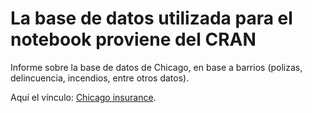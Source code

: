 # La base de datos utilizada para el notebook proviene del CRAN
Informe sobre la base de datos de Chicago, en base a barrios (polizas, delincuencia, incendios, entre otros datos).

Aquí el vínculo:
[Chicago insurance](https://rdrr.io/cran/faraway/man/chredlin.html).
